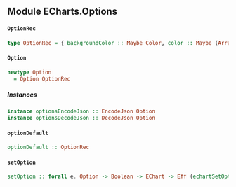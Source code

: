 ## Module ECharts.Options

#### `OptionRec`

``` purescript
type OptionRec = { backgroundColor :: Maybe Color, color :: Maybe (Array Color), renderAsImage :: Maybe Boolean, calculable :: Maybe Boolean, animation :: Maybe Boolean, timeline :: Maybe Timeline, tooltip :: Maybe Tooltip, toolbox :: Maybe Toolbox, title :: Maybe Title, legend :: Maybe Legend, dataRange :: Maybe DataRange, dataZoom :: Maybe DataZoom, roamController :: Maybe RoamController, grid :: Maybe Grid, xAxis :: Maybe Axises, yAxis :: Maybe Axises, polar :: Maybe (Array Polar), series :: Maybe (Array (Maybe Series)) }
```

#### `Option`

``` purescript
newtype Option
  = Option OptionRec
```

##### Instances
``` purescript
instance optionsEncodeJson :: EncodeJson Option
instance optionsDecodeJson :: DecodeJson Option
```

#### `optionDefault`

``` purescript
optionDefault :: OptionRec
```

#### `setOption`

``` purescript
setOption :: forall e. Option -> Boolean -> EChart -> Eff (echartSetOption :: ECHARTS_OPTION_SET | e) EChart
```


